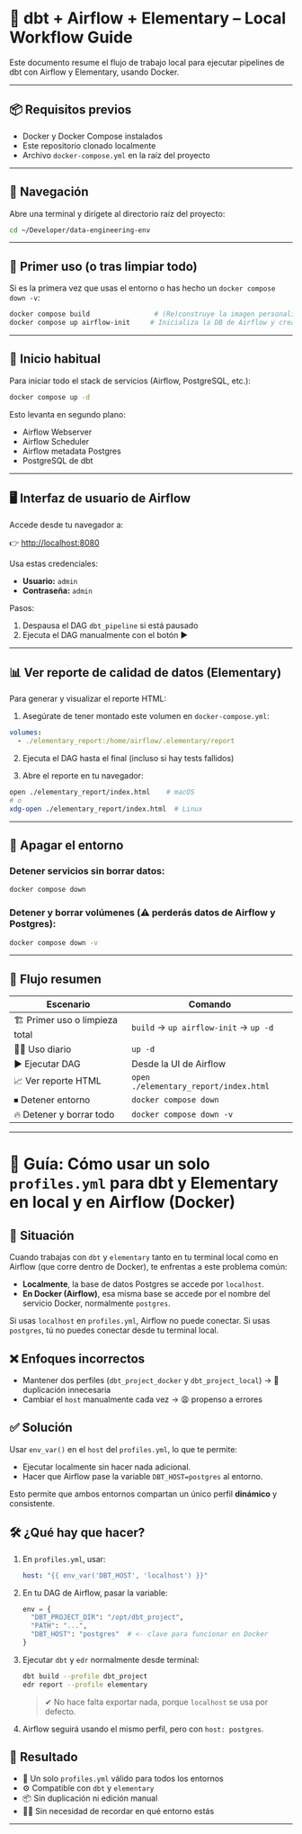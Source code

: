 
# 🚀 dbt + Airflow + Elementary – Local Workflow Guide

Este documento resume el flujo de trabajo local para ejecutar pipelines de dbt con Airflow y Elementary, usando Docker.

---

## 📦 Requisitos previos

- Docker y Docker Compose instalados
- Este repositorio clonado localmente
- Archivo `docker-compose.yml` en la raíz del proyecto

---

## 🧭 Navegación

Abre una terminal y dirígete al directorio raíz del proyecto:

```bash
cd ~/Developer/data-engineering-env
````

---

## 🔁 Primer uso (o tras limpiar todo)

Si es la primera vez que usas el entorno o has hecho un `docker compose down -v`:

```bash
docker compose build                # (Re)construye la imagen personalizada con git/dbt/edr
docker compose up airflow-init     # Inicializa la DB de Airflow y crea el usuario admin
```

---

## 🚀 Inicio habitual

Para iniciar todo el stack de servicios (Airflow, PostgreSQL, etc.):

```bash
docker compose up -d
```

Esto levanta en segundo plano:

* Airflow Webserver
* Airflow Scheduler
* Airflow metadata Postgres
* PostgreSQL de dbt

---

## 🖥 Interfaz de usuario de Airflow

Accede desde tu navegador a:

👉 [http://localhost:8080](http://localhost:8080)

Usa estas credenciales:

* **Usuario:** `admin`
* **Contraseña:** `admin`

Pasos:

1. Despausa el DAG `dbt_pipeline` si está pausado
2. Ejecuta el DAG manualmente con el botón ▶️

---

## 📊 Ver reporte de calidad de datos (Elementary)

Para generar y visualizar el reporte HTML:

1. Asegúrate de tener montado este volumen en `docker-compose.yml`:

```yaml
volumes:
  - ./elementary_report:/home/airflow/.elementary/report
```

2. Ejecuta el DAG hasta el final (incluso si hay tests fallidos)

3. Abre el reporte en tu navegador:

```bash
open ./elementary_report/index.html    # macOS
# o
xdg-open ./elementary_report/index.html  # Linux
```

---

## 🧯 Apagar el entorno

### Detener servicios sin borrar datos:

```bash
docker compose down
```

### Detener y borrar volúmenes (⚠️ perderás datos de Airflow y Postgres):

```bash
docker compose down -v
```

---

## 📝 Flujo resumen

| Escenario                      | Comando                               |
| ------------------------------ | ------------------------------------- |
| 🏗 Primer uso o limpieza total | `build` → `up airflow-init` → `up -d` |
| 🏃‍♂️ Uso diario               | `up -d`                               |
| ▶️ Ejecutar DAG                | Desde la UI de Airflow                |
| 📈 Ver reporte HTML            | `open ./elementary_report/index.html` |
| ⏹ Detener entorno              | `docker compose down`                 |
| 🔥 Detener y borrar todo       | `docker compose down -v`              |
---


# 🧭 Guía: Cómo usar un solo `profiles.yml` para dbt y Elementary en local y en Airflow (Docker)

## 🧩 Situación

Cuando trabajas con `dbt` y `elementary` tanto en tu terminal local como en Airflow (que corre dentro de Docker), te enfrentas a este problema común:

* **Localmente**, la base de datos Postgres se accede por `localhost`.
* **En Docker (Airflow)**, esa misma base se accede por el nombre del servicio Docker, normalmente `postgres`.

Si usas `localhost` en `profiles.yml`, Airflow no puede conectar.
Si usas `postgres`, tú no puedes conectar desde tu terminal local.

## ❌ Enfoques incorrectos

* Mantener dos perfiles (`dbt_project_docker` y `dbt_project_local`) → 🔁 duplicación innecesaria
* Cambiar el `host` manualmente cada vez → 😩 propenso a errores

## ✅ Solución

Usar `env_var()` en el `host` del `profiles.yml`, lo que te permite:

* Ejecutar localmente sin hacer nada adicional.
* Hacer que Airflow pase la variable `DBT_HOST=postgres` al entorno.

Esto permite que ambos entornos compartan un único perfil **dinámico** y consistente.

## 🛠️ ¿Qué hay que hacer?

1. En `profiles.yml`, usar:

   ```yaml
   host: "{{ env_var('DBT_HOST', 'localhost') }}"
   ```

2. En tu DAG de Airflow, pasar la variable:

   ```python
   env = {
     "DBT_PROJECT_DIR": "/opt/dbt_project",
     "PATH": "...",
     "DBT_HOST": "postgres"  # <- clave para funcionar en Docker
   }
   ```

3. Ejecutar `dbt` y `edr` normalmente desde terminal:

   ```bash
   dbt build --profile dbt_project
   edr report --profile elementary
   ```

   > ✔ No hace falta exportar nada, porque `localhost` se usa por defecto.

4. Airflow seguirá usando el mismo perfil, pero con `host: postgres`.

## 📌 Resultado

* 🎯 Un solo `profiles.yml` válido para todos los entornos
* ⚙️ Compatible con `dbt` y `elementary`
* 📦 Sin duplicación ni edición manual
* 🧘‍♂️ Sin necesidad de recordar en qué entorno estás

---


